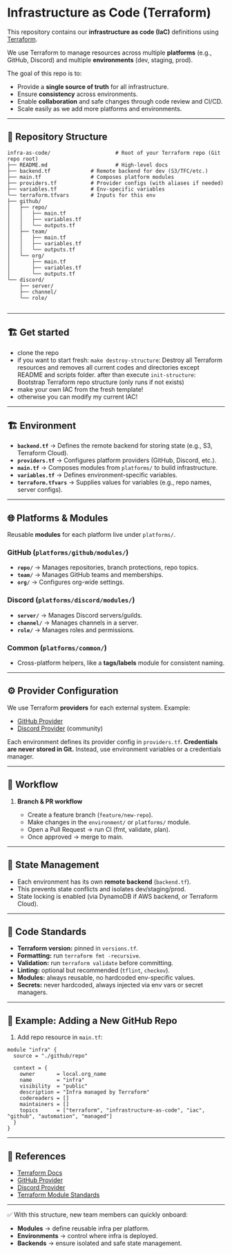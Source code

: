 # Infrastructure as Code (Terraform)

This repository contains our **infrastructure as code (IaC)** definitions using [Terraform](https://www.terraform.io/).

We use Terraform to manage resources across multiple **platforms** (e.g., GitHub, Discord) and multiple **environments** (dev, staging, prod).

The goal of this repo is to:

* Provide a **single source of truth** for all infrastructure.
* Ensure **consistency** across environments.
* Enable **collaboration** and safe changes through code review and CI/CD.
* Scale easily as we add more platforms and environments.

---

## 📂 Repository Structure

```
infra-as-code/                     # Root of your Terraform repo (Git repo root)
├── README.md                      # High-level docs
├── backend.tf             # Remote backend for dev (S3/TFC/etc.)
├── main.tf                # Composes platform modules
├── providers.tf           # Provider configs (with aliases if needed)
├── variables.tf           # Env-specific variables
└── terraform.tfvars       # Inputs for this env
├── github/
│   ├── repo/
│   │   ├── main.tf
│   │   ├── variables.tf
│   │   └── outputs.tf
│   ├── team/
│   │   ├── main.tf
│   │   ├── variables.tf
│   │   └── outputs.tf
│   └── org/
│       ├── main.tf
│       ├── variables.tf
│       └── outputs.tf
└── discord/
    ├── server/
    ├── channel/
    └── role/
    

```

---

## 🏗️ Get started
  - clone the repo
  - if you want to start fresh: `make destroy-structure`: Destroy all Terraform resources and removes all current codes and directories except README and scripts folder. after than execute `init-structure`: Bootstrap Terraform repo structure (only runs if not exists)
  - make your own IAC from the fresh template!
  - otherwise you can modify my current IAC!
---


## 🏗️ Environment

* **`backend.tf`** → Defines the remote backend for storing state (e.g., S3, Terraform Cloud).
* **`providers.tf`** → Configures platform providers (GitHub, Discord, etc.).
* **`main.tf`** → Composes modules from `platforms/` to build infrastructure.
* **`variables.tf`** → Defines environment-specific variables.
* **`terraform.tfvars`** → Supplies values for variables (e.g., repo names, server configs). 

---

## 🌐 Platforms & Modules

Reusable **modules** for each platform live under `platforms/`.

### GitHub (`platforms/github/modules/`)

* **`repo/`** → Manages repositories, branch protections, repo topics.
* **`team/`** → Manages GitHub teams and memberships.
* **`org/`** → Configures org-wide settings.

### Discord (`platforms/discord/modules/`)

* **`server/`** → Manages Discord servers/guilds.
* **`channel/`** → Manages channels in a server.
* **`role/`** → Manages roles and permissions.

### Common (`platforms/common/`)

* Cross-platform helpers, like a **tags/labels** module for consistent naming.

---

## ⚙️ Provider Configuration

We use Terraform **providers** for each external system. Example:

* [GitHub Provider](https://registry.terraform.io/providers/integrations/github/latest)
* [Discord Provider](https://registry.terraform.io/providers/aequasi/discord/latest) (community)

Each environment defines its provider config in `providers.tf`. **Credentials are never stored in Git.**
Instead, use environment variables or a credentials manager.

---

## 🚀 Workflow

1. **Branch & PR workflow**

   * Create a feature branch (`feature/new-repo`).
   * Make changes in the `environment/` or `platforms/` module.
   * Open a Pull Request → run CI (fmt, validate, plan).
   * Once approved → merge to main.

---

## 🔐 State Management

* Each environment has its own **remote backend** (`backend.tf`).
* This prevents state conflicts and isolates dev/staging/prod.
* State locking is enabled (via DynamoDB if AWS backend, or Terraform Cloud).

---

## 🧹 Code Standards

* **Terraform version:** pinned in `versions.tf`.
* **Formatting:** run `terraform fmt -recursive`.
* **Validation:** run `terraform validate` before committing.
* **Linting:** optional but recommended (`tflint`, `checkov`).
* **Modules:** always reusable, no hardcoded env-specific values.
* **Secrets:** never hardcoded, always injected via env vars or secret managers.

---

## 🧪 Example: Adding a New GitHub Repo

1. Add repo resource in `main.tf`:

```hcl
module "infra" {
  source = "./github/repo"

  context = {
    owner       = local.org_name
    name        = "infra"
    visibility  = "public"
    description = "Infra managed by Terraform"
    codereaders = []
    maintainers = []
    topics      = ["terraform", "infrastructure-as-code", "iac", "github", "automation", "managed"]
  }
}
```

---

## 📖 References

* [Terraform Docs](https://developer.hashicorp.com/terraform/docs)
* [GitHub Provider](https://registry.terraform.io/providers/integrations/github/latest)
* [Discord Provider](https://registry.terraform.io/providers/aequasi/discord/latest)
* [Terraform Module Standards](https://www.terraform.io/docs/language/modules/index.html)

---

✅ With this structure, new team members can quickly onboard:

* **Modules** → define reusable infra per platform.
* **Environments** → control where infra is deployed.
* **Backends** → ensure isolated and safe state management.
